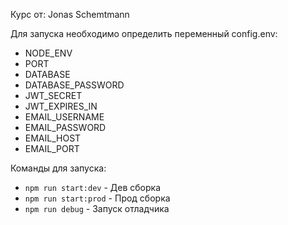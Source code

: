Курс от: Jonas Schemtmann

Для запуска необходимо определить переменный config.env:

- NODE_ENV
- PORT
- DATABASE
- DATABASE_PASSWORD
- JWT_SECRET
- JWT_EXPIRES_IN
- EMAIL_USERNAME
- EMAIL_PASSWORD
- EMAIL_HOST
- EMAIL_PORT

Команды для запуска:
- `npm run start:dev` - Дев сборка 
- `npm run start:prod` - Прод сборка
- `npm run debug` - Запуск отладчика

